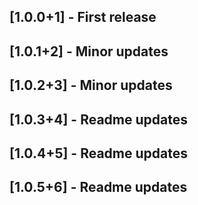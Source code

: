 ## [1.0.0+1] - First release

## [1.0.1+2] - Minor updates

## [1.0.2+3] - Minor updates

## [1.0.3+4] - Readme updates

## [1.0.4+5] - Readme updates

## [1.0.5+6] - Readme updates